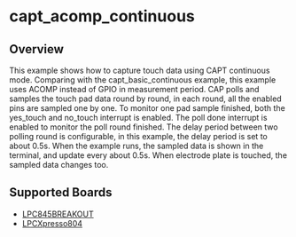 # capt_acomp_continuous

## Overview
This example shows how to capture touch data using CAPT continuous mode.
Comparing with the capt_basic_continuous example, this example uses ACOMP
instead of GPIO in measurement period.
CAP polls and samples the touch pad data round by round, in each round, all the
enabled pins are sampled one by one. To monitor one pad sample finished,
both the yes_touch and no_touch interrupt is enabled. The poll done interrupt
is enabled to monitor the poll round finished. The delay period between two
polling round is configurable, in this example, the delay period is set to
about 0.5s.
When the example runs, the sampled data is shown in the terminal, and update
every about 0.5s. When electrode plate is touched, the sampled data changes too.

## Supported Boards
- [LPC845BREAKOUT](../../../_boards/lpc845breakout/driver_examples/capt/capt_acomp_continuous/example_board_readme.md)
- [LPCXpresso804](../../../_boards/lpcxpresso804/driver_examples/capt/capt_acomp_continuous/example_board_readme.md)
